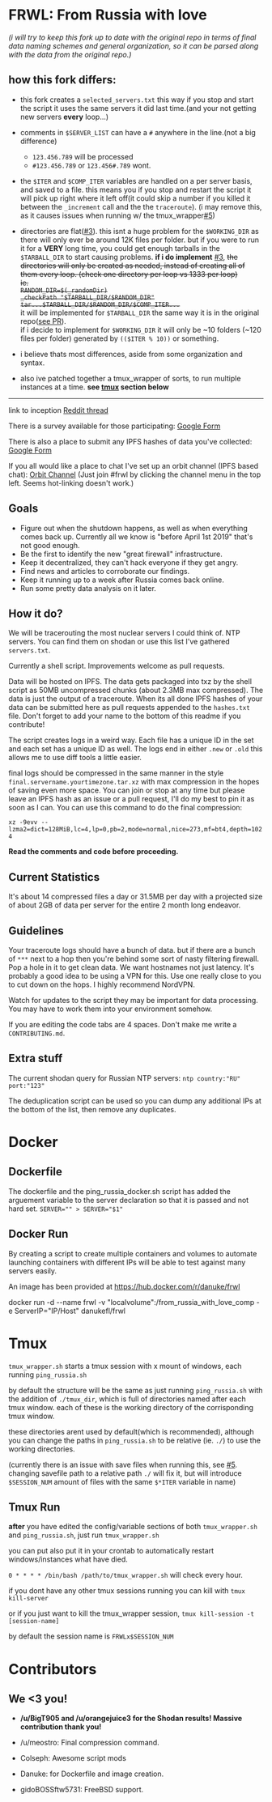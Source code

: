 FRWL: From Russia with love
===
_(i will try to keep this fork up to date with the original repo in terms of final data naming schemes and general organization, so it can be parsed along with the data from the original repo.)_
## how this fork differs:

- this fork creates a `selected_servers.txt` this way if you stop and start the script it uses the same
 servers it did last time.(and your not getting new servers **every** loop...)
 
 - comments in `$SERVER_LIST` can have a `#` anywhere in the line.(not a big difference)
   - `123.456.789` will be processed
   - `#123.456.789` or `123.456#.789` wont.
 
 - the `$ITER` and `$COMP_ITER` variables are handled on a per server basis, and saved to a file. this means you if you stop and restart the script it will pick up right where it left off(it could skip a number if you killed it between the `_increment` call and the the `traceroute`). (i may remove this, as it causes issues when running w/ the tmux_wrapper[#5](https://github.com/Colseph/frwl/issues/5))
 
- directories are flat([#3](https://github.com/Colseph/frwl/issues/3)). this isnt a huge problem for the `$WORKING_DIR` as there will only ever be around 12K files per folder. but if you were to run it for a **VERY** long time, you could get enough tarballs in the `$TARBALL_DIR` to start causing problems. **if i do implement** [#3](https://github.com/Colseph/frwl/issues/3),  ~~the directories will only be created as needed, instead of creating all of them every loop. (check one directory per loop vs 1333 per loop)~~
 ~~<br>ie.
 <br>`RANDOM_DIR=$(_randomDir)`
 <br>`_checkPath "$TARBALL_DIR/$RANDOM_DIR"`
 <br>`tar...$TARBALL_DIR/$RANDOM_DIR/$COMP_ITER...`~~
 <br>it will be implemented for `$TARBALL_DIR` the same way it is in the original repo([see PR](https://github.com/LogoiLab/frwl/pull/29)).
 <br>if i decide to implement for `$WORKING_DIR` it will only be ~10 folders (~120 files per folder) generated by `(($ITER % 10))` or something.
 
 - i believe thats most differences, aside from some organization and syntax.
 
 - also ive patched together a tmux_wrapper of sorts, to run multiple instances at a time. **see <a href="#tmux_wrapper">tmux</a> section below**
 
<hr>

link to inception [Reddit thread](https://www.reddit.com/r/DataHoarder/comments/apsd7v/with_russia_going_offline_for_a_test_some_time/)

There is a survey available for those participating: [Google Form](https://goo.gl/forms/l2zbfzblneP6D6sE3)

There is also a place to submit any IPFS hashes of data you've collected: [Google Form](https://goo.gl/forms/o3vXwj4NPzODAttR2)

If you all would like a place to chat I've set up an orbit channel (IPFS based chat): [Orbit Channel](https://orbit.chat/#/channel/frwl) (Just join #frwl by clicking the channel menu in the top left. Seems hot-linking doesn't work.)

Goals
---

- Figure out when the shutdown happens, as well as when everything comes back up. Currently all we know is "before April 1st 2019" that's not good enough.
- Be the first to identify the new "great firewall" infrastructure.
- Keep it decentralized, they can't hack everyone if they get angry.
- Find news and articles to corroborate our findings.
- Keep it running up to a week after Russia comes back online.
- Run some pretty data analysis on it later.


How it do?
---

We will be tracerouting the most nuclear servers I could think of. NTP servers. You can find them on shodan or use this list I've gathered `servers.txt`.

Currently a shell script. Improvements welcome as pull requests.

Data will be hosted on IPFS. The data gets packaged into txz by the shell script as 50MB uncompressed chunks (about 2.3MB max compressed). The data is just the output of a traceroute. When its all done IPFS hashes of your data can be submitted here as pull requests appended to the `hashes.txt` file. Don't forget to add your name to the bottom of this readme if you contribute!

The script creates logs in a weird way. Each file has a unique ID in the set and each set has a unique ID as well. The logs end in either `.new` or `.old` this allows me to use diff tools a little easier.

final logs should be compressed in the same manner in the style `final.servername.yourtimezone.tar.xz` with max compression in the hopes of saving even more space. You can join or stop at any time but please leave an IPFS hash as an issue or a pull request, I'll do my best to pin it as soon as I can. You can use this command to do the final compression:

`xz -9evv --lzma2=dict=128MiB,lc=4,lp=0,pb=2,mode=normal,nice=273,mf=bt4,depth=1024`

**Read the comments and code before proceeding.**


Current Statistics
---
It's about 14 compressed files a day or 31.5MB per day with a projected size of about 2GB of data per server for the entire 2 month long endeavor.

Guidelines
---

Your traceroute logs should have a bunch of data. but if there are a bunch of `***` next to a hop then you're behind some sort of nasty filtering firewall. Pop a hole in it to get clean data. We want hostnames not just latency. It's probably a good idea to be using a VPN for this. Use one really close to you to cut down on the hops. I highly recommend NordVPN.

Watch for updates to the script they may be important for data processing. You may have to work them into your environment somehow.

If you are editing the code tabs are 4 spaces. Don't make me write a `CONTRIBUTING.md`.


Extra stuff
---

The current shodan query for Russian NTP servers: `ntp country:"RU" port:"123"`

The deduplication script can be used so you can dump any additional IPs at the bottom of the list, then remove any duplicates.



Docker
===

Dockerfile
---

The dockerfile and the ping_russia_docker.sh script has added the arguement variable to the server declaration so that it is passed and not hard set.  `SERVER="" > SERVER="$1"`


Docker Run
---

By creating a script to create multiple containers and volumes to automate launching containers with different IPs will be able to test against many servers easily.

 An image has been provided at https://hub.docker.com/r/danuke/frwl

docker run -d --name frwl -v "localvolume":/from_russia_with_love_comp -e ServerIP="IP/Host" danukefl/frwl

<a id="tmux_wrapper">Tmux</a>
===
`tmux_wrapper.sh` starts a tmux session with x mount of windows, each running `ping_russia.sh`

by default the structure will be the same as just running `ping_russia.sh` with the addition of `./tmux_dir`, which is full of directories named after each tmux window. each of these is the working directory of the corrisponding tmux window.

these directories arent used by default(which is recommended), although you can change the paths in `ping_russia.sh` to be relative (ie. `./`) to use the working directories.

(currently there is an issue with save files when running this, see [#5](https://github.com/Colseph/frwl/issues/5). changing savefile path to a relative path `./` will fix it, but will introduce `$SESSION_NUM` amount of files with the same `$*ITER` variable in name)

Tmux Run
---
**after** you have edited the config/variable sections of both `tmux_wrapper.sh` and `ping_russia.sh`, just run `tmux_wrapper.sh`

you can put also put it in your crontab to automatically restart windows/instances what have died.

`0 * * * * /bin/bash /path/to/tmux_wrapper.sh` will check every hour.

if you dont have any other tmux sessions running you can kill with `tmux kill-server`

or if you just want to kill the tmux_wrapper session, `tmux kill-session -t [session-name]`

by default the session name is `FRWLx$SESSION_NUM`



Contributors
===

We <3 you!
---

- **/u/BigT905 and /u/orangejuice3 for the Shodan results! Massive contribution thank you!**

- /u/meostro: Final compression command.

- Colseph: Awesome script mods

- Danuke: for Dockerfile and image creation.

- gidoBOSSftw5731: FreeBSD support.

